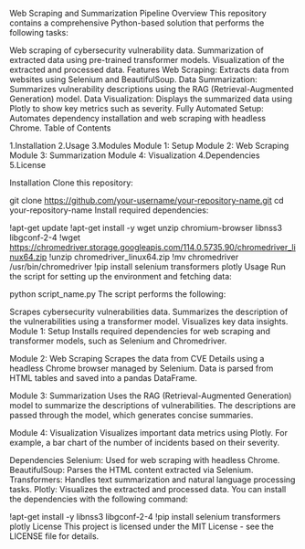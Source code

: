 Web Scraping and Summarization Pipeline
Overview
This repository contains a comprehensive Python-based solution that performs the following tasks:

Web scraping of cybersecurity vulnerability data.
Summarization of extracted data using pre-trained transformer models.
Visualization of the extracted and processed data.
Features
Web Scraping: Extracts data from websites using Selenium and BeautifulSoup.
Data Summarization: Summarizes vulnerability descriptions using the RAG (Retrieval-Augmented Generation) model.
Data Visualization: Displays the summarized data using Plotly to show key metrics such as severity.
Fully Automated Setup: Automates dependency installation and web scraping with headless Chrome.
Table of Contents

1.Installation
2.Usage
3.Modules
	Module 1: Setup
	Module 2: Web Scraping
	Module 3: Summarization
	Module 4: Visualization
4.Dependencies
5.License


Installation
Clone this repository:

git clone https://github.com/your-username/your-repository-name.git
cd your-repository-name
Install required dependencies:

!apt-get update
!apt-get install -y wget unzip chromium-browser libnss3 libgconf-2-4
!wget https://chromedriver.storage.googleapis.com/114.0.5735.90/chromedriver_linux64.zip
!unzip chromedriver_linux64.zip
!mv chromedriver /usr/bin/chromedriver
!pip install selenium transformers plotly
Usage
Run the script for setting up the environment and fetching data:



python script_name.py
The script performs the following:

Scrapes cybersecurity vulnerabilities data.
Summarizes the description of the vulnerabilities using a transformer model.
Visualizes key data insights.
Module 1: Setup
Installs required dependencies for web scraping and transformer models, such as Selenium and Chromedriver.

Module 2: Web Scraping
Scrapes the data from CVE Details using a headless Chrome browser managed by Selenium. Data is parsed from HTML tables and saved into a pandas DataFrame.

Module 3: Summarization
Uses the RAG (Retrieval-Augmented Generation) model to summarize the descriptions of vulnerabilities. The descriptions are passed through the model, which generates concise summaries.

Module 4: Visualization
Visualizes important data metrics using Plotly. For example, a bar chart of the number of incidents based on their severity.

Dependencies
Selenium: Used for web scraping with headless Chrome.
BeautifulSoup: Parses the HTML content extracted via Selenium.
Transformers: Handles text summarization and natural language processing tasks.
Plotly: Visualizes the extracted and processed data.
You can install the dependencies with the following command:

!apt-get install -y libnss3 libgconf-2-4
!pip install selenium transformers plotly
License
This project is licensed under the MIT License - see the LICENSE file for details.
